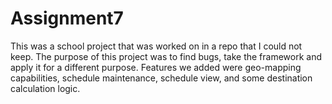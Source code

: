 # Assignment7

This was a school project that was worked on in a repo that I could not keep. The purpose of this project was to find bugs, take the framework and apply it for a different purpose.
Features we added were geo-mapping capabilities, schedule maintenance, schedule view, and some destination calculation logic.
